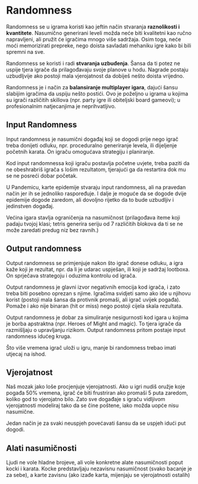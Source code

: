 # Randomness

Randomness se u igrama koristi kao jeftin način stvaranja **raznolikosti i kvantitete**. Nasumično generirani leveli možda neće biti kvalitetni kao ručno napravljeni, ali pružit će igračima mnogo više sadržaja. Osim toga, neće moći memorizirati prepreke, nego doista savladati mehaniku igre kako bi bili spremni na sve.

Randomness se koristi i radi **stvaranja uzbuđenja**. Šansa da ti potez ne uspije tjera igrače da prilagođavaju svoje planove u hodu. Nagrade postaju uzbudljvije ako postoji mala vjerojatnost da dobiješ nešto doista vrijedno.

Randomness je i način za **balansiranje multiplayer igara**, dajući šansu slabijim igračima da uspiju nešto postići. Ovo je poželjno u igrama u kojima su igrači različitih skillova (npr. party igre ili obiteljski board gameovi); u profesionalnim natjecanjima je neprihvatljivo.

## Input Randomness

Input randomness je nasumični događaj koji se dogodi prije nego igrač treba donijeti odluku, npr. proceduralno generiranje levela, ili dijeljenje početnih karata. On igraču omogućava strategiju i planiranje.

Kod input randomnessa koji igraču postavlja početne uvjete, treba paziti da ne obeshrabriš igrača s lošim rezultatom, tjerajući ga da restartira dok mu se ne posreći dobar početak.

U Pandemicu, karte epidemije stvaraju input randomness, ali na pravedan način jer ih se jednoliko raspoređuje. I dalje je moguće da se dogode dvije epidemije dogode zaredom, ali dovoljno rijetko da to bude uzbudljiv i jedinstven događaj.

Većina igara stavlja ograničenja na nasumičnost (prilagođava iteme koji padaju tvojoj klasi; tetris generira seriju od 7 različitih blokova da ti se ne može zaredati predug niz bez ravnih.)

## Output randomness

Output randomness se primjenjuje nakon što igrač donese odluku, a igra kaže koji je rezultat, npr. da li je udarac uspješan, ili koji je sadržaj lootboxa. On sprječava strategoju i oduzima kontrolu od igrača.

Output randomness je glavni izvor negativnih emocija kod igrača, i zato treba biti posebno oprezan s njime. Igračima svidjeti samo ako ide u njihovu korist (postoji mala šansa da protivnik promaši, ali igrač uvijek pogađa). Pomaže i ako nije binaran (hit or miss) nego postoji cijela skala rezultata.

Output randomness je dobar za simuliranje nesigurnosti kod igara u kojima je borba apstraktna (npr. Heroes of Might and magic). To tjera igrače da razmišljaju o upravljanju rizikom. Output randomness pritom postaje input randomness idućeg kruga.

Što više vremena igrač uloži u igru, manje bi randomness trebao imati utjecaj na ishod.

## Vjerojatnost

Naš mozak jako loše procjenjuje vjerojatnosti. Ako u igri nudiš oružje koje pogađa 50% vremena, igrač će biti frustriran ako promaši 5 puta zaredom, koliko god to vjerojatno bilo. Zato sve događaje s igraču vidljivom vjerojatnosti modeliraj tako da se čine poštene, iako možda uopće nisu nasumične.

Jedan način je za svaki neuspjeh povećavati šansu da se uspjeh idući put dogodi.

## Alati nasumičnosti

Ljudi ne vole hladne brojeve, ali vole konkretne alate nasumičnosti poput kocki i karata. Kocke predstavljaju nezavisnu nasumičnost (svako bacanje je za sebe), a karte zavisnu (ako izađe karta, mijenjaju se vjerojatnosti ostalih)
